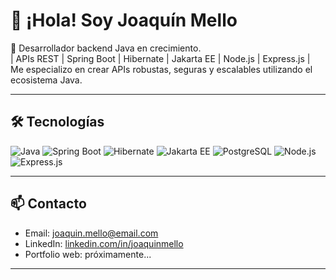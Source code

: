 # 👋 ¡Hola! Soy Joaquín Mello

🎯 Desarrollador backend Java en crecimiento.
<br>
| APIs REST | Spring Boot | Hibernate | Jakarta EE |  Node.js | Express.js |
<br>
Me especializo en crear APIs robustas, seguras y escalables utilizando el ecosistema Java.

---

## 🛠️ Tecnologías

![Java](https://img.shields.io/badge/Java-17-%23ED8B00?style=for-the-badge&logo=openjdk&logoColor=white)
![Spring Boot](https://img.shields.io/badge/Spring_Boot-2.7.0-%236DB33F?style=for-the-badge&logo=spring-boot&logoColor=white)
![Hibernate](https://img.shields.io/badge/Hibernate-ORM-%234B32C3?style=for-the-badge&logo=hibernate&logoColor=white)
![Jakarta EE](https://img.shields.io/badge/Jakarta_EE-%23007ACC?style=for-the-badge&logo=jakartaee&logoColor=white)
![PostgreSQL](https://img.shields.io/badge/PostgreSQL-15-%23316192?style=for-the-badge&logo=postgresql&logoColor=white)
![Node.js](https://img.shields.io/badge/Node.js-339933?style=for-the-badge&logo=node.js&logoColor=white)
![Express.js](https://img.shields.io/badge/Express.js-000000?style=for-the-badge&logo=express&logoColor=white)

---

## 📫 Contacto

- Email: joaquin.mello@email.com
- LinkedIn: [linkedin.com/in/joaquinmello](https://www.linkedin.com/in/joaquin-mello/)
- Portfolio web: próximamente...

---
